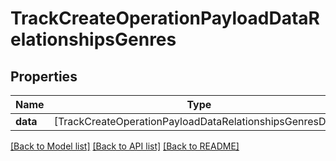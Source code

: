 # TrackCreateOperationPayloadDataRelationshipsGenres

## Properties
Name | Type | Description | Notes
------------ | ------------- | ------------- | -------------
**data** | [TrackCreateOperationPayloadDataRelationshipsGenresData] |  | 

[[Back to Model list]](../README.md#documentation-for-models) [[Back to API list]](../README.md#documentation-for-api-endpoints) [[Back to README]](../README.md)


